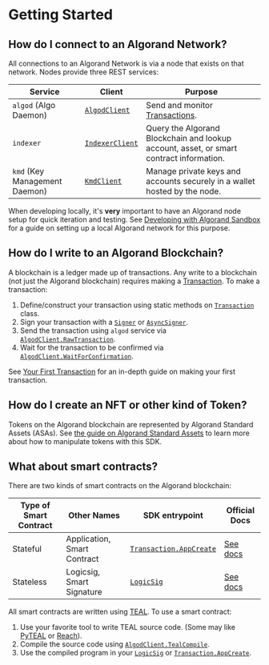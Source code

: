 # Getting Started

## How do I connect to an Algorand Network?

All connections to an Algorand Network is via a node that exists on that network. Nodes provide three REST services:

| Service                       | Client                                               | Purpose                                                                                 |
| ----------------------------- | ---------------------------------------------------- | --------------------------------------------------------------------------------------- |
| `algod` (Algo Daemon)         | [`AlgodClient`](xref:Algorand.Unity.AlgodClient)     | Send and monitor [Transactions](xref:Algorand.Unity.Transaction).                       |
| `indexer`                     | [`IndexerClient`](xref:Algorand.Unity.IndexerClient) | Query the Algorand Blockchain and lookup account, asset, or smart contract information. |
| `kmd` (Key Management Daemon) | [`KmdClient`](xref:Algorand.Unity.KmdClient)         | Manage private keys and accounts securely in a wallet hosted by the node.               |

When developing locally, it's **very** important to have an Algorand node setup for quick iteration and testing. See [Developing with Algorand Sandbox](getting_started/developing_with_sandbox.md) for a guide on setting up a local Algorand network for this purpose.

## How do I write to an Algorand Blockchain?

A blockchain is a ledger made up of transactions. Any write to a blockchain (not just the Algorand blockchain) requires making a [Transaction](xref:Algorand.Unity.Transaction). To make a transaction:

1. Define/construct your transaction using static methods on [`Transaction`](xref:Algorand.Unity.Transaction) class.
2. Sign your transaction with a [`Signer`](xref:Algorand.Unity.ISigner) or [`AsyncSigner`](xref:Algorand.Unity.IAsyncSigner).
3. Send the transaction using `algod` service via [`AlgodClient.RawTransaction`](xref:Algorand.Unity.AlgodClient.RawTransaction*).
4. Wait for the transaction to be confirmed via [`AlgodClient.WaitForConfirmation`](xref:Algorand.Unity.AlgodClient.WaitForConfirmation*).

See [Your First Transaction](getting_started/your_first_transaction.md) for an in-depth guide on making your first transaction.

## How do I create an NFT or other kind of Token?

Tokens on the Algorand blockchain are represented by Algorand Standard Assets (ASAs). See [the guide on Algorand Standard Assets](algorand_standard_assets.md) to learn more about how to manipulate tokens with this SDK.

## What about smart contracts?

There are two kinds of smart contracts on the Algorand blockchain:

| Type of Smart Contract | Other Names                 | SDK entrypoint                                                        | Official Docs                                                                                       |
| ---------------------- | --------------------------- | --------------------------------------------------------------------- | --------------------------------------------------------------------------------------------------- |
| Stateful               | Application, Smart Contract | [`Transaction.AppCreate`](xref:Algorand.Unity.Transaction.AppCreate*) | [See docs](https://developer.algorand.org/docs/get-details/dapps/smart-contracts/#smart-contracts)  |
| Stateless              | Logicsig, Smart Signature   | [`LogicSig`](xref:Algorand.Unity.LogicSig)                            | [See docs](https://developer.algorand.org/docs/get-details/dapps/smart-contracts/#smart-signatures) |

All smart contracts are written using [TEAL](https://developer.algorand.org/docs/get-details/dapps/avm/teal/). To use a smart contract:

1. Use your favorite tool to write TEAL source code. (Some may like [PyTEAL](https://pyteal.readthedocs.io/en/stable/) or [Reach](https://developer.algorand.org/docs/get-started/dapps/reach/)).
2. Compile the source code using [`AlgodClient.TealCompile`](xref:Algorand.Unity.AlgodClient.TealCompile*).
3. Use the compiled program in your [`LogicSig`](xref:Algorand.Unity.LogicSig) or [`Transaction.AppCreate`](xref:Algorand.Unity.Transaction.AppCreate*).

